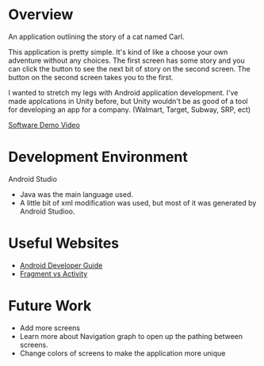 # Overview


An application outlining the story of a cat named Carl.

This application is pretty simple. It's kind of like a choose your own adventure without any choices. The first screen has some story and you can click the button to see the next bit of story on the second screen. The button on the second screen takes you to the first.


I wanted to stretch my legs with Android application development. I've made applcations in Unity before, but Unity wouldn't be as good of a tool for developing an app for a company. (Walmart, Target, Subway, SRP, ect)


[Software Demo Video](http://youtube.link.goes.here)

# Development Environment

Android Studio

* Java was the main language used. 
* A little bit of xml modification was used, but most of it was generated by Android Studioo.

# Useful Websites

* [Android Developer Guide](https://developer.android.com/guide)
* [Fragment vs Activity](https://www.geeksforgeeks.org/difference-between-a-fragment-and-an-activity-in-android/)

# Future Work

* Add more screens
* Learn more about Navigation graph to open up the pathing between screens.
* Change colors of screens to make the application more unique
